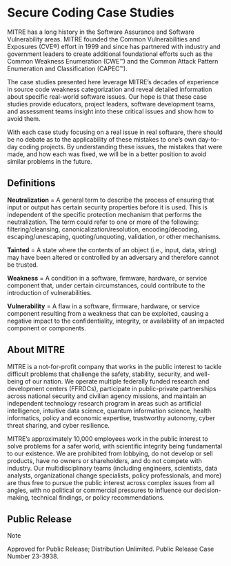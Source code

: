 # Secure Coding Case Studies

MITRE has a long history in the Software Assurance and Software Vulnerability areas. MITRE founded the Common Vulnerabilities and Exposures (CVE®) effort in 1999 and since has partnered with industry and government leaders to create additional foundational efforts such as the Common Weakness Enumeration (CWE™) and the Common Attack Pattern Enumeration and Classification (CAPEC™).

The case studies presented here leverage MITRE’s decades of experience in source code weakness categorization and reveal detailed information about specific real-world software issues. Our hope is that these case studies provide educators, project leaders, software development teams, and assessment teams insight into these critical issues and show how to avoid them.

With each case study focusing on a real issue in real software, there should be no debate as to the applicability of these mistakes to one’s own day-to-day coding projects. By understanding these issues, the mistakes that were made, and how each was fixed, we will be in a better position to avoid similar problems in the future.

## Definitions

**Neutralization** = A general term to describe the process of ensuring that input or output has certain security properties before it is used. This is independent of the specific protection mechanism that performs the neutralization. The term could refer to one or more of the following: filtering/cleansing, canonicalization/resolution, encoding/decoding, escaping/unescaping, quoting/unquoting, validation, or other mechanisms.

**Tainted** = A state where the contents of an object (i.e., input, data, string) may have been altered or controlled by an adversary and therefore cannot be trusted.

**Weakness** = A condition in a software, firmware, hardware, or service component that, under certain circumstances, could contribute to the introduction of vulnerabilities.

**Vulnerability** = A flaw in a software, firmware, hardware, or service component resulting from a weakness that can be exploited, causing a negative impact to the confidentiality, integrity, or availability of an impacted component or components.

## About MITRE

MITRE is a not-for-profit company that works in the public interest to tackle difficult problems that challenge the safety, stability, security, and well-being of our nation. We operate multiple federally funded research and development centers (FFRDCs), participate in public-private partnerships across national security and civilian agency missions, and maintain an independent technology research program in areas such as artificial intelligence, intuitive data science, quantum information science, health informatics, policy and economic expertise, trustworthy autonomy, cyber threat sharing, and cyber resilience.

MITRE’s approximately 10,000 employees work in the public interest to solve problems for a safer world, with scientific integrity being fundamental to our existence. We are prohibited from lobbying, do not develop or sell products, have no owners or shareholders, and do not compete with industry. Our multidisciplinary teams (including engineers, scientists, data analysts, organizational change specialists, policy professionals, and more) are thus free to pursue the public interest across complex issues from all angles, with no political or commercial pressures to influence our decision-making, technical findings, or policy recommendations.

## Public Release

> [!NOTE]
> Approved for Public Release; Distribution Unlimited. Public Release Case
> Number 23-3938.
